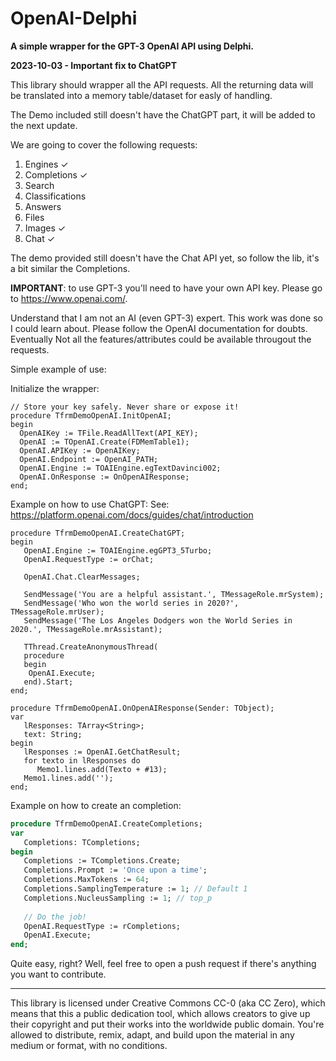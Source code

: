 # OpenAI-Delphi
**A simple wrapper for the GPT-3 OpenAI API using Delphi.**

**2023-10-03 - Important fix to ChatGPT**

This library should wrapper all the API requests. All the returning data will be translated into a memory table/dataset for easly of handling.

The Demo included still doesn't have the ChatGPT part, it will be added to the next update.

We are going to cover the following requests:

1. Engines ✓
2. Completions ✓
3. Search
4. Classifications
5. Answers
6. Files
7. Images ✓
8. Chat ✓

The demo provided still doesn't have the Chat API yet, so follow the lib, it's a bit similar the Completions.

**IMPORTANT**: to use GPT-3 you'll need to have your own API key. Please go to https://www.openai.com/.

Understand that I am not an AI (even GPT-3) expert. This work was done so I could learn about. Please follow the OpenAI documentation for doubts. Eventually Not all the features/attributes could be available througout the requests.

Simple example of use:

Initialize the wrapper:
```delphi
// Store your key safely. Never share or expose it!
procedure TfrmDemoOpenAI.InitOpenAI;
begin
  OpenAIKey := TFile.ReadAllText(API_KEY);
  OpenAI := TOpenAI.Create(FDMemTable1);
  OpenAI.APIKey := OpenAIKey;
  OpenAI.Endpoint := OpenAI_PATH;
  OpenAI.Engine := TOAIEngine.egTextDavinci002;
  OpenAI.OnResponse := OnOpenAIResponse;
end;
```

Example on how to use ChatGPT:
See: https://platform.openai.com/docs/guides/chat/introduction
```delphi
procedure TfrmDemoOpenAI.CreateChatGPT;
begin
   OpenAI.Engine := TOAIEngine.egGPT3_5Turbo;
   OpenAI.RequestType := orChat;
   
   OpenAI.Chat.ClearMessages;

   SendMessage('You are a helpful assistant.', TMessageRole.mrSystem);   
   SendMessage('Who won the world series in 2020?', TMessageRole.mrUser);
   SendMessage('The Los Angeles Dodgers won the World Series in 2020.', TMessageRole.mrAssistant);

   TThread.CreateAnonymousThread(
   procedure
   begin
	OpenAI.Execute;
   end).Start;
end;

procedure TfrmDemoOpenAI.OnOpenAIResponse(Sender: TObject);
var
   lResponses: TArray<String>;
   text: String;
begin
   lResponses := OpenAI.GetChatResult;
   for texto in lResponses do
      Memo1.lines.add(Texto + #13);
   Memo1.lines.add('');
end;
```

Example on how to create an completion:
```pascal
procedure TfrmDemoOpenAI.CreateCompletions;
var
   Completions: TCompletions;
begin
   Completions := TCompletions.Create;
   Completions.Prompt := 'Once upon a time';
   Completions.MaxTokens := 64;
   Completions.SamplingTemperature := 1; // Default 1
   Completions.NucleusSampling := 1; // top_p
   
   // Do the job!
   OpenAI.RequestType := rCompletions;
   OpenAI.Execute;
end;
````

Quite easy, right? Well, feel free to open a push request if there's anything you want to contribute.

-----------  
This library is licensed under Creative Commons CC-0 (aka CC Zero), which means that this a public dedication tool, which allows creators to give up their copyright and put their works into the worldwide public domain. You're allowed to distribute, remix, adapt, and build upon the material in any medium or format, with no conditions.
